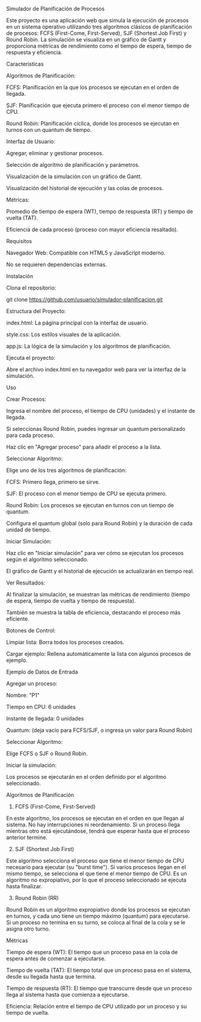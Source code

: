 Simulador de Planificación de Procesos

Este proyecto es una aplicación web que simula la ejecución de procesos en un sistema operativo utilizando tres algoritmos clásicos de planificación de procesos: FCFS (First-Come, First-Served), SJF (Shortest Job First) y Round Robin. La simulación se visualiza en un gráfico de Gantt y proporciona métricas de rendimiento como el tiempo de espera, tiempo de respuesta y eficiencia.

Características

Algoritmos de Planificación:

FCFS: Planificación en la que los procesos se ejecutan en el orden de llegada.

SJF: Planificación que ejecuta primero el proceso con el menor tiempo de CPU.

Round Robin: Planificación cíclica, donde los procesos se ejecutan en turnos con un quantum de tiempo.

Interfaz de Usuario:

Agregar, eliminar y gestionar procesos.

Selección de algoritmo de planificación y parámetros.

Visualización de la simulación con un gráfico de Gantt.

Visualización del historial de ejecución y las colas de procesos.

Métricas:

Promedio de tiempo de espera (WT), tiempo de respuesta (RT) y tiempo de vuelta (TAT).

Eficiencia de cada proceso (proceso con mayor eficiencia resaltado).

Requisitos

Navegador Web: Compatible con HTML5 y JavaScript moderno.

No se requieren dependencias externas.

Instalación

Clona el repositorio:

git clone https://github.com/usuario/simulador-planificacion.git


Estructura del Proyecto:

index.html: La página principal con la interfaz de usuario.

style.css: Los estilos visuales de la aplicación.

app.js: La lógica de la simulación y los algoritmos de planificación.

Ejecuta el proyecto:

Abre el archivo index.html en tu navegador web para ver la interfaz de la simulación.

Uso

Crear Procesos:

Ingresa el nombre del proceso, el tiempo de CPU (unidades) y el instante de llegada.

Si seleccionas Round Robin, puedes ingresar un quantum personalizado para cada proceso.

Haz clic en "Agregar proceso" para añadir el proceso a la lista.

Seleccionar Algoritmo:

Elige uno de los tres algoritmos de planificación:

FCFS: Primero llega, primero se sirve.

SJF: El proceso con el menor tiempo de CPU se ejecuta primero.

Round Robin: Los procesos se ejecutan en turnos con un tiempo de quantum.

Configura el quantum global (solo para Round Robin) y la duración de cada unidad de tiempo.

Iniciar Simulación:

Haz clic en "Iniciar simulación" para ver cómo se ejecutan los procesos según el algoritmo seleccionado.

El gráfico de Gantt y el historial de ejecución se actualizarán en tiempo real.

Ver Resultados:

Al finalizar la simulación, se muestran las métricas de rendimiento (tiempo de espera, tiempo de vuelta y tiempo de respuesta).

También se muestra la tabla de eficiencia, destacando el proceso más eficiente.

Botones de Control:

Limpiar lista: Borra todos los procesos creados.

Cargar ejemplo: Rellena automáticamente la lista con algunos procesos de ejemplo.

Ejemplo de Datos de Entrada

Agregar un proceso:

Nombre: "P1"

Tiempo en CPU: 6 unidades

Instante de llegada: 0 unidades

Quantum: (deja vacío para FCFS/SJF, o ingresa un valor para Round Robin)

Seleccionar Algoritmo:

Elige FCFS o SJF o Round Robin.

Iniciar la simulación:

Los procesos se ejecutarán en el orden definido por el algoritmo seleccionado.

Algoritmos de Planificación
1. FCFS (First-Come, First-Served)

En este algoritmo, los procesos se ejecutan en el orden en que llegan al sistema. No hay interrupciones ni reordenamiento. Si un proceso llega mientras otro está ejecutándose, tendrá que esperar hasta que el proceso anterior termine.

2. SJF (Shortest Job First)

Este algoritmo selecciona el proceso que tiene el menor tiempo de CPU necesario para ejecutar (su "burst time"). Si varios procesos llegan en el mismo tiempo, se selecciona el que tiene el menor tiempo de CPU. Es un algoritmo no expropiativo, por lo que el proceso seleccionado se ejecuta hasta finalizar.

3. Round Robin (RR)

Round Robin es un algoritmo expropiativo donde los procesos se ejecutan en turnos, y cada uno tiene un tiempo máximo (quantum) para ejecutarse. Si un proceso no termina en su turno, se coloca al final de la cola y se le asigna otro turno.

Métricas

Tiempo de espera (WT): El tiempo que un proceso pasa en la cola de espera antes de comenzar a ejecutarse.

Tiempo de vuelta (TAT): El tiempo total que un proceso pasa en el sistema, desde su llegada hasta que termina.

Tiempo de respuesta (RT): El tiempo que transcurre desde que un proceso llega al sistema hasta que comienza a ejecutarse.

Eficiencia: Relación entre el tiempo de CPU utilizado por un proceso y su tiempo de vuelta.

